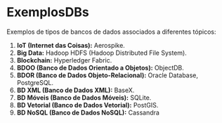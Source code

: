 # ExemplosDBs

Exemplos de tipos de bancos de dados associados a diferentes tópicos:

1. **IoT (Internet das Coisas):** Aerospike.
2. **Big Data:** Hadoop HDFS (Hadoop Distributed File System).
3. **Blockchain:** Hyperledger Fabric.
4. **BDOO (Banco de Dados Orientado a Objetos):** ObjectDB.
5. **BDOR (Banco de Dados Objeto-Relacional):** Oracle Database, PostgreSQL.
6. **BD XML (Banco de Dados XML):** BaseX.
7. **BD Móveis (Banco de Dados Móveis):** SQLite.
8. **BD Vetorial (Banco de Dados Vetorial):** PostGIS.
9. **BD NoSQL (Banco de Dados NoSQL):** Cassandra
